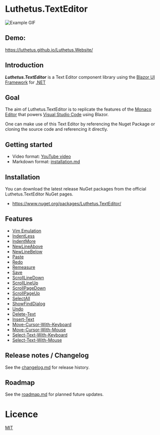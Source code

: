 # Luthetus.TextEditor

![Example GIF](./Images/Gifs/rootReadmeIntroGif.gif)

## Demo:
https://luthetus.github.io/Luthetus.Website/

## Introduction

***Luthetus.TextEditor*** is a Text Editor component library using
the [Blazor UI Framework](https://dotnet.microsoft.com/en-us/apps/aspnet/web-apps/blazor)
for [.NET](https://dotnet.microsoft.com/)

## Goal

The aim of Luthetus.TextEditor is to replicate the features of
the [Monaco Editor](https://microsoft.github.io/monaco-editor/) that
powers [Visual Studio Code](https://code.visualstudio.com/) using Blazor.

One can make use of this Text Editor by referencing the Nuget Package or cloning the source code and referencing it
directly.

## Getting started

- Video format: [YouTube video](https://youtu.be/hC4E2-LNxB4?si=fnqbyVvGcns5fy3z)
- Markdown format: [installation.md](./Docs/installation.md)

## Installation

You can download the latest release NuGet packages from the official Luthetus.TextEditor NuGet pages.

- https://www.nuget.org/packages/Luthetus.TextEditor/

## Features

- [Vim Emulation](./Docs/Features/Keymap-Vim_TextEditor.md)
- [IndentLess](./Docs/Features/Command-IndentLess_TextEditor.md)
- [IndentMore](./Docs/Features/Command-IndentMore_TextEditor.md)
- [NewLineAbove](./Docs/Features/Command-NewLineAbove_TextEditor.md)
- [NewLineBelow](./Docs/Features/Command-NewLineBelow_TextEditor.md)
- [Paste](./Docs/Features/Command-Paste_TextEditor.md)
- [Redo](./Docs/Features/Command-Redo_TextEditor.md)
- [Remeasure](./Docs/Features/Command-Remeasure_TextEditor.md)
- [Save](./Docs/Features/Command-Save_TextEditor.md)
- [ScrollLineDown](./Docs/Features/Command-ScrollLineDown_TextEditor.md)
- [ScrollLineUp](./Docs/Features/Command-ScrollLineUp_TextEditor.md)
- [ScrollPageDown](./Docs/Features/Command-ScrollPageDown_TextEditor.md)
- [ScrollPageUp](./Docs/Features/Command-ScrollPageUp_TextEditor.md)
- [SelectAll](./Docs/Features/Command-SelectAll_TextEditor.md)
- [ShowFindDialog](./Docs/Features/Command-ShowFindDialog_TextEditor.md)
- [Undo](./Docs/Features/Command-Undo_TextEditor.md)
- [Delete-Text](./Docs/Features/Delete-Text_TextEditor.md)
- [Insert-Text](./Docs/Features/Insert-Text_TextEditor.md)
- [Move-Cursor-With-Keyboard](./Docs/Features/Move-Cursor-With-Keyboard_TextEditor.md)
- [Move-Cursor-With-Mouse](./Docs/Features/Move-Cursor-With-Mouse_TextEditor.md)
- [Select-Text-With-Keyboard](./Docs/Features/Select-Text-With-Keyboard_TextEditor.md)
- [Select-Text-With-Mouse](./Docs/Features/Select-Text-With-Mouse_TextEditor.md)

## Release notes / Changelog

See the [changelog.md](./Docs/changelog.md) for release history.

## Roadmap

See the [roadmap.md](./Docs/roadmap.md) for planned future updates.

# Licence

[MIT](https://opensource.org/licenses/MIT)
